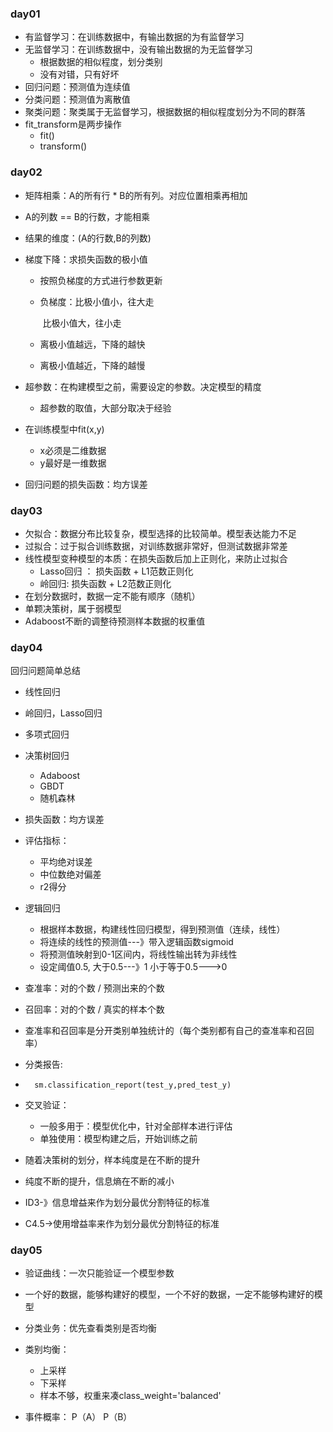 ### day01

- 有监督学习：在训练数据中，有输出数据的为有监督学习
- 无监督学习：在训练数据中，没有输出数据的为无监督学习
    - 根据数据的相似程度，划分类别
    - 没有对错，只有好坏
- 回归问题：预测值为连续值
- 分类问题：预测值为离散值
- 聚类问题：聚类属于无监督学习，根据数据的相似程度划分为不同的群落
- fit_transform是两步操作
    - fit()
    - transform()



### day02

- 矩阵相乘：A的所有行 * B的所有列。对应位置相乘再相加

- A的列数  ==  B的行数，才能相乘

- 结果的维度：(A的行数,B的列数)

- 梯度下降：求损失函数的极小值

    - 按照负梯度的方式进行参数更新

    - 负梯度：比极小值小，往大走

        ​                比极小值大，往小走

    - 离极小值越远，下降的越快

    - 离极小值越近，下降的越慢

- 超参数：在构建模型之前，需要设定的参数。决定模型的精度

    - 超参数的取值，大部分取决于经验

- 在训练模型中fit(x,y)

    - x必须是二维数据
    - y最好是一维数据

- 回归问题的损失函数：均方误差



### day03

- 欠拟合：数据分布比较复杂，模型选择的比较简单。模型表达能力不足
- 过拟合：过于拟合训练数据，对训练数据非常好，但测试数据非常差
- 线性模型变种模型的本质：在损失函数后加上正则化，来防止过拟合
    - Lasso回归 ： 损失函数 + L1范数正则化
    - 岭回归: 损失函数 + L2范数正则化
- 在划分数据时，数据一定不能有顺序（随机）
- 单颗决策树，属于弱模型
- Adaboost不断的调整待预测样本数据的权重值



### day04

回归问题简单总结

- 线性回归
- 岭回归，Lasso回归
- 多项式回归
- 决策树回归
    - Adaboost
    - GBDT
    - 随机森林
- 损失函数：均方误差
- 评估指标：
    - 平均绝对误差
    - 中位数绝对偏差
    - r2得分



- 逻辑回归

    - 根据样本数据，构建线性回归模型，得到预测值（连续，线性）
    - 将连续的线性的预测值---》带入逻辑函数sigmoid
    - 将预测值映射到0-1区间内，将线性输出转为非线性
    - 设定阈值0.5,   大于0.5---》1   小于等于0.5--->0

- 查准率：对的个数 / 预测出来的个数

- 召回率：对的个数 / 真实的样本个数

- 查准率和召回率是分开类别单独统计的（每个类别都有自己的查准率和召回率）

- 分类报告:

- ```
    sm.classification_report(test_y,pred_test_y)
    ```

    

- 交叉验证：
    - 一般多用于：模型优化中，针对全部样本进行评估
    - 单独使用：模型构建之后，开始训练之前



- 随着决策树的划分，样本纯度是在不断的提升
- 纯度不断的提升，信息熵在不断的减小
- ID3-》信息增益来作为划分最优分割特征的标准
- C4.5->使用增益率来作为划分最优分割特征的标准



### day05

- 验证曲线：一次只能验证一个模型参数
- 一个好的数据，能够构建好的模型，一个不好的数据，一定不能够构建好的模型
- 分类业务：优先查看类别是否均衡
- 类别均衡：
    - 上采样
    - 下采样
    - 样本不够，权重来凑class_weight='balanced'



- 事件概率： P（A）    P（B）

















